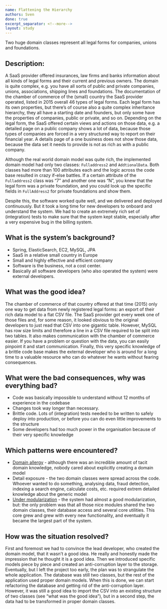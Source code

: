 ```yaml
---
name: Flattening the Hierarchy
authors: Sven
done: true
excerpt_separator: <!--more-->
layout: study
---
```

Two huge domain classes represent all legal forms for companies, unions and foundations.<!--more-->

## Description: 
A SaaS provider offered insurances, law firms and banks information about all kinds of legal forms and their current and previous owners. The domain is quite complex, e.g. you have all sorts of public and private companies, unions, associations, shipping lines and foundations. The documentation of the chamber of commerce of the (small) country the SaaS provider operated, listed in 2015 overall 46 types of legal forms. Each legal form has its own properties, but there’s of course also a quite complex inheritance hierarchy, they all have a starting date and founders, but only some have the properties of companies, public or private, and so on. Depending on the legal form, the SaaS offered certain views and actions on those data, e.g. a detailed page on a public company shows a lot of data, because those types of companies are forced in a very structured way to report on their financial year. A details page of a one business does not show those data, because the data set it needs to provide is not as rich as with a public company.

Although the real world domain model was quite rich, the implemented domain model had only two classes: `Fulladdress2` and `AddtionalData`. Both classes had more than 100 attributes each and the logic across the code base resulted in crazy if-else battles. If a certain attribute of the `Fulladdress2` class was “7” and another one was “N”, you knew that the legal form was a private foundation, and you could look up the specific fields in `FullAddress2` for private foundations and show them.

Despite this, the software worked quite well, and we delivered and deployed continuously. But it took a long time for new developers to onboard and understand the system. We had to create an extremely rich set of (integration) tests to make sure that the system kept stable, especially after a very expensive bug in the billing system. 

## What is the system’s background?
* Spring, ElasticSearch, EC2, MySQL, JPA
* SaaS in a relative small country in Europe
* Small and highly effective and efficient company
* Software is the business, not a cost center.
* Basically all software developers (who also operated the system) were external developers. 

## What was the good idea?
The chamber of commerce of that country offered at that time (2015) only one way to get data from newly registered legal forms: an export of their rich data model to a flat CSV file. The SaaS provider got every week one of those files and, for some reason, it looked obvious to the original developers to just read that CSV into one gigantic table. However, MySQL has row size limits and therefore a line in a CSV file required to be split into two tables. It also makes communication with the chamber of commerce easier. If you have a problem or question with the data, you can easily pinpoint it and start communication. Finally, this very specific knowledge of a brittle code base makes the external developer who is around for a long time to a valuable resource who can do whatever he wants without fearing consequences. 

## What were the bad consequences, why was everything bad?
* Code was basically impossible to understand without 12 months of experience in the codebase
* Changes took way longer than necessary.
* Brittle code. Lots of (integration)  tests needed to be written to safely deploy into production, or before you can do even little improvements to the structure
* Some developers had too much power in the organisation because of their very specific knowledge

## Which patterns were encountered?
* [Domain allergy](../patterns/domain_allergy.md) - although there was an incredible amount of tacit domain knowledge, nobody cared about explicitly creating a domain model 
* Detail exposure - the two domain classes were spread across the code. Whoever wanted to do something, analysing data, fraud detection, indexing a search engine, calculate costs, etc. required extrem detailed knowledge about the generic model
* [Under modularization](../patterns/under_modularization.md) - the system had almost a good modularization, but: the only problem was that all those nice modules shared the two domain classes, their database access and several core utilities. This core grew and grew with every new functionality, and eventually it became the largest part of the system. 

## How was the situation resolved?
First and foremost we had to convince the lead developer, who created the domain model, that it wasn’t a good idea. He really and honestly made the impression that he thought it is a good idea. Then we introduced specific models piece by piece and created an anti-corruption layer to the storage. Eventually, but I left the project too early, the plan was to strangulate the whole application. The database was still two classes, but the rest of the application used proper domain models. When this is done, we can start refactoring the database and getting rid of the anti-corruption layer. However, it was still a good idea to import the CSV into an existing structure of two classes (see “what was the good idea”), but in a second step, the data had to be transformed in proper domain classes.

